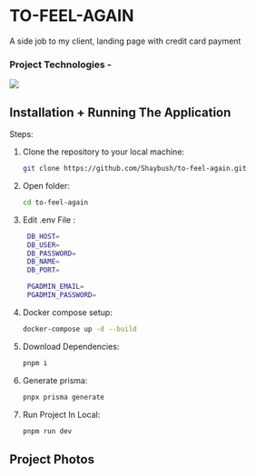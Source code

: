 # TO-FEEL-AGAIN

A side job to my client, landing page with credit card payment

### Project Technologies -

<img src="https://skillicons.dev/icons?i=typescript,nextjs,tailwind,prisma,postgresql,docker,vscode&perline=7" />

## Installation + Running The Application

Steps:

1. Clone the repository to your local machine:
   ```sh
   git clone https://github.com/Shaybush/to-feel-again.git
   ```
2. Open folder:

   ```sh
   cd to-feel-again
   ```

3. Edit .env File :

   ```sh
    DB_HOST=
    DB_USER=
    DB_PASSWORD=
    DB_NAME=
    DB_PORT=

    PGADMIN_EMAIL=
    PGADMIN_PASSWORD=
   ```

4. Docker compose setup:
   ```sh
   docker-compose up -d --build
   ```
5. Download Dependencies:
   ```sh
   pnpm i
   ```
6. Generate prisma:

   ```sh
   pnpx prisma generate
   ```

7. Run Project In Local:
   ```sh
   pnpm run dev
   ```

## Project Photos

